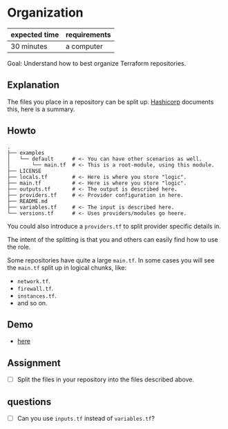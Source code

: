 # Organization

|expected time|requirements|
|-------------|------------|
| 30 minutes  | a computer |

Goal: Understand how to best organize Terraform repositories.

## Explanation

The files you place in a repository can be split up. [Hashicorp](https://www.terraform.io/docs/language/modules/develop/structure.html) documents this, here is a summary.

## Howto

```tree
.
├── examples
│   └── default      # <- You can have other scenarios as well.
│       └── main.tf  # <- This is a root-module, using this module.
├── LICENSE
├── locals.tf        # <- Here is where you store "logic".
├── main.tf          # <- Here is where you store "logic".
├── outputs.tf       # <- The output is described here.
├── providers.tf     # <- Provider configuration in here.
├── README.md
├── variables.tf     # <- The input is described here.
└── versions.tf      # <- Uses providers/modules go heere.
```

You could also introduce a `providers.tf` to split provider specific details in.

The intent of the splitting is that you and others can easily find how to use the role.

Some repositories have quite a large `main.tf`. In some cases you will see the `main.tf` split up in logical chunks, like:

- `network.tf`.
- `firewall.tf`.
- `instances.tf`.
- and so on.

## Demo

- [here](https://github.com/robertdebock/terraform-aws-vault)

## Assignment

- [ ] Split the files in your repository into the files described above.

## questions

- [ ] Can you use `inputs.tf` instead of `variables.tf`?
